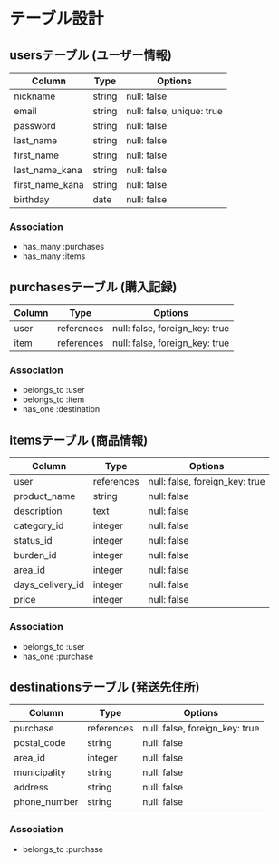 # テーブル設計

## usersテーブル (ユーザー情報)

| Column          | Type   | Options                        |
| --------------- | ------ | ------------------------------ |
| nickname        | string | null: false                    |
| email           | string | null: false, unique: true      |
| password        | string | null: false                    |
| last_name       | string | null: false                    |
| first_name      | string | null: false                    |
| last_name_kana  | string | null: false                    |
| first_name_kana | string | null: false                    |
| birthday        | date   | null: false                    |

### Association

- has_many :purchases
- has_many :items

## purchasesテーブル (購入記録)

| Column          | Type       | Options                        |
| --------------- | ---------- | ------------------------------ |
| user            | references | null: false, foreign_key: true |
| item            | references | null: false, foreign_key: true |

### Association

- belongs_to :user
- belongs_to :item
- has_one :destination

## itemsテーブル (商品情報)

| Column           | Type       | Options                        |
| ---------------- | ---------- | ------------------------------ |
| user             | references | null: false, foreign_key: true |
| product_name     | string     | null: false                    |
| description      | text       | null: false                    |
| category_id      | integer    | null: false                    |
| status_id        | integer    | null: false                    |
| burden_id        | integer    | null: false                    |
| area_id          | integer    | null: false                    |
| days_delivery_id | integer    | null: false                    |
| price            | integer    | null: false                    |

### Association

- belongs_to :user
- has_one :purchase

## destinationsテーブル (発送先住所)

| Column           | Type       | Options                        |
| ---------------- | ---------- | ------------------------------ |
| purchase         | references | null: false, foreign_key: true |
| postal_code      | string     | null: false                    |
| area_id          | integer    | null: false                    |
| municipality     | string     | null: false                    |
| address          | string     | null: false                    |
| phone_number     | string     | null: false                    |

### Association

- belongs_to :purchase